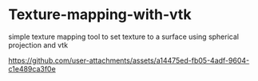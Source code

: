 # Texture-mapping-with-vtk
simple texture mapping tool to set texture to a surface using spherical projection and vtk

https://github.com/user-attachments/assets/a14475ed-fb05-4adf-9604-c1e489ca3f0e
